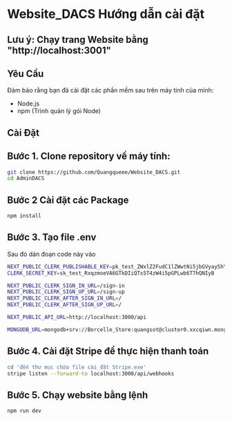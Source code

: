 # Website_DACS Hướng dẫn cài đặt

## Lưu ý: Chạy trang Website bằng "http://localhost:3001"

## Yêu Cầu

Đảm bảo rằng bạn đã cài đặt các phần mềm sau trên máy tính của mình:
- Node.js
- npm (Trình quản lý gói Node)

## Cài Đặt

## Bước 1. Clone repository về máy tính:

```bash
git clone https://github.com/Quangqueee/Website_DACS.git
cd AdminDACS
```
## Bước 2 Cài đặt các Package
```bash
npm install
```
## Bước 3. Tạo file .env

Sau đó dán đoạn code này vào
```bash
NEXT_PUBLIC_CLERK_PUBLISHABLE_KEY=pk_test_ZWxlZ2FudC1lZWwtNi5jbGVyay5hY2NvdW50cy5kZXYk
CLERK_SECRET_KEY=sk_test_RxqzmoeVA6GTkDIiQTs5T4zW4i5pGPLwb6T7hQNIyB

NEXT_PUBLIC_CLERK_SIGN_IN_URL=/sign-in
NEXT_PUBLIC_CLERK_SIGN_UP_URL=/sign-up
NEXT_PUBLIC_CLERK_AFTER_SIGN_IN_URL=/
NEXT_PUBLIC_CLERK_AFTER_SIGN_UP_URL=/

NEXT_PUBLIC_API_URL=http://localhost:3000/api

MONGODB_URL=mongodb+srv://Borcelle_Store:quangsot@cluster0.xxcqiwn.mongodb.net/?retryWrites=true&w=majority&appName=Cluster0

```
## Bước 4. Cài đặt Stripe để thực hiện thanh toán
```bash
cd 'đến thư mục chứa file cài đặt Stripe.exe'
stripe listen --forward-to localhost:3000/api/webhooks
```

## Bước 5. Chạy website bằng lệnh
```bash
npm run dev
```
